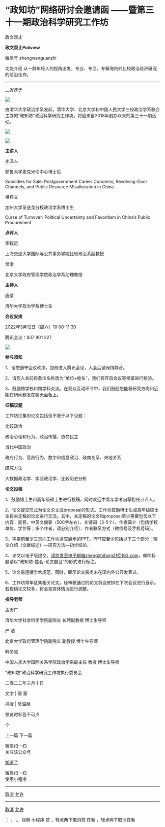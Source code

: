 

#  “政知坊”网络研讨会邀请函 ——暨第三十一期政治科学研究工作坊

政文观止  

**政文观止Poliview** 

微信号 zhengwenguanzhi

功能介绍 从一群年轻人的视角出发，专业、专注、专解海内外比较政治经济研究的前沿佳作。

____

___发表于_


  

![](/images/13/2.png)

由清华大学政治学系发起，清华大学、北京大学和中国人民大学三校政治学系联合主办的“政知坊”政治科学研究工作坊，将迎来自2018年创办以来的第三十一期活动。

  

![](/images/13/3.png)

  

![](/images/13/4.png)

  

 **主讲人**

  

李泽人

耶鲁大学麦克米伦中心博士后

  

Subsidies for Sale: Postgovernment Career Concerns, Revolving-Door Channels,
and Public Resource Misallocation in China

  

祖梓文

加州大学圣迭戈分校政治学系博士生

  

Curse of Turnover: Political Uncertainty and Favoritism in China’s Public
Procurement

  

 **点评人**

  

季程远

上海交通大学国际与公共事务学院比较政治系副教授

  

曾渝

北京大学政府管理学院政治学系助理教授

  

 **主持人**

  

唐蒙

清华大学政治学系博士生

  

 **会议安排**

  

2022年3月12日（周六）10:00-11:30

  

腾讯会议：837 801 227

  

![](/images/13/5.png)

  

 **参与须知**  

  

1、请您遵守会议秩序。提前进入腾讯会议，入会后请保持静音。

  

2、请您入会前将备注名称改为“单位+姓名”，我们将开启会议等候室进行核验。

  

3、鼓励跨学校和跨学科交流。在观众互动环节中，我们鼓励您能将研究方向和近期在研问题发在聊天面板上。

  

 **征稿议题**

  

工作坊征集的论文包括但不限于以下议题：

  

比较政治

政治心理和行为、政治传播、协商民主

  

当代中国政治

政府行为、官员行为、数字和信息政治、政商关系、央地关系

  

研究方法

大数据政治学、实验政治学、比较历史分析

  

 **论文投稿**

  

1、鼓励博士生和高年级硕士生进行投稿，同时欢迎中青年学者自荐担任点评人。

  

2、论文提交形式为论文全文或proposal的形式。工作坊鼓励博士生或高年级硕士生将未定稿的论文进行交流。其中，未定稿的论文和proposal至少需要包含以下内容：题目、中英文摘要（500字左右）、关键词（3-5个）、作者简介（包括学校单位、学位等；多个作者，请分别介绍）、作者联系方式（微信号及手机号码）。

  

3、需提前至少三天向工作坊提交展示的PPT。PPT应至少包括以下三个部分：理论介绍（文献综述）—研究方法—初步结论。

  

4、论文以电子版提交。请您发至电子邮箱zhengzhifang21@163.com，邮件标题请以“政知坊-姓名-论文题目”的形式进行标注。

  

5、论文需遵循学术规范。同时，展示论文需尚未在国内外公开发表过。

  

6、工作坊常年征集相关论文。经审核通过的论文将会安排在下次会议进行展示。若投稿论文较多，将会视具体情况进行调整。

  

 **指导老师**

  

孟天广

清华大学社会科学学院副院长 长聘副教授 博士生导师

  

严 洁

北京大学政府管理学院副院长 副教授 博士生导师

  

韩冬临

中国人民大学国际关系学院政治学系副主任 教授 博士生导师

  

“政知坊”政治科学研究工作坊执行委员会

二零二二年三月十日

文字 | 唐 蒙

排版 | 吴温泉

  

预览时标签不可点



个

上一篇 下一篇



微信扫一扫  
关注该公众号

[知道了](javascript:;)

 微信扫一扫  
使用小程序

****

[取消](javascript:void\(0\);) [允许](javascript:void\(0\);)

****

[取消](javascript:void\(0\);) [允许](javascript:void\(0\);)

： ， 。 视频 小程序 赞 ，轻点两下取消赞 在看 ，轻点两下取消在看

